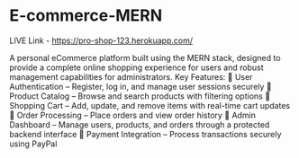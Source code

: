 # E-commerce-MERN
LIVE Link - https://pro-shop-123.herokuapp.com/

A personal eCommerce platform built using the MERN stack, designed to provide a complete online shopping experience for users and robust management capabilities for administrators.
Key Features:
🔷 User Authentication – Register, log in, and manage user sessions securely
🔷 Product Catalog – Browse and search products with filtering options
🔷 Shopping Cart – Add, update, and remove items with real-time cart updates
🔷 Order Processing – Place orders and view order history
🔷 Admin Dashboard – Manage users, products, and orders through a protected backend interface
🔷 Payment Integration – Process transactions securely using PayPal
